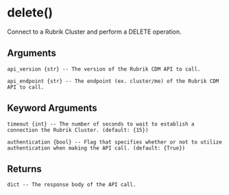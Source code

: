 # delete()

Connect to a Rubrik Cluster and perform a DELETE operation.

## Arguments
```
api_version {str} -- The version of the Rubrik CDM API to call.

api_endpoint {str} -- The endpoint (ex. cluster/me) of the Rubrik CDM API to call.

```
## Keyword Arguments
```
timeout {int} -- The number of seconds to wait to establish a connection the Rubrik Cluster. (default: {15})

authentication {bool} -- Flag that specifies whether or not to utilize authentication when making the API call. (default: {True})

```
## Returns
```
dict -- The response body of the API call.



```